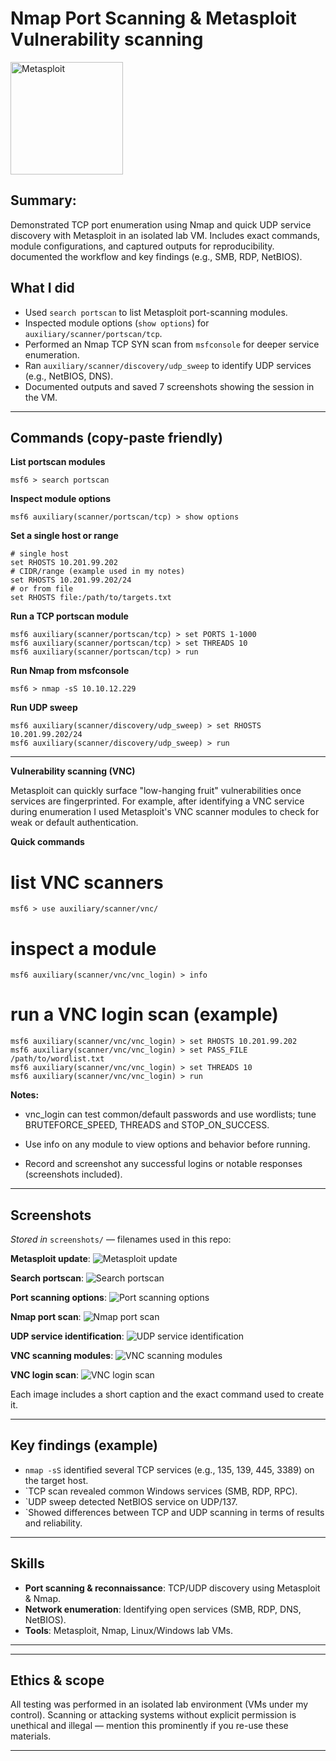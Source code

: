 # Nmap Port Scanning & Metasploit Vulnerability scanning

<img src="Metasploit/metasploit.svg" alt="Metasploit" style="width:180px; height:auto;" />

## Summary:

Demonstrated TCP port enumeration using Nmap and quick UDP service discovery with Metasploit in an isolated lab VM.
Includes exact commands, module configurations, and captured outputs for reproducibility. documented the workflow and key findings (e.g., SMB, RDP, NetBIOS).

## What I did

* Used `search portscan` to list Metasploit port-scanning modules.
* Inspected module options (`show options`) for `auxiliary/scanner/portscan/tcp`.
* Performed an Nmap TCP SYN scan from `msfconsole` for deeper service enumeration.
* Ran `auxiliary/scanner/discovery/udp_sweep` to identify UDP services (e.g., NetBIOS, DNS).
* Documented outputs and saved 7 screenshots showing the session in the VM.

---

## Commands (copy-paste friendly)

**List portscan modules**

```text
msf6 > search portscan
```

**Inspect module options**

```text
msf6 auxiliary(scanner/portscan/tcp) > show options
```

**Set a single host or range**

```text
# single host
set RHOSTS 10.201.99.202
# CIDR/range (example used in my notes)
set RHOSTS 10.201.99.202/24
# or from file
set RHOSTS file:/path/to/targets.txt
```

**Run a TCP portscan module**

```text
msf6 auxiliary(scanner/portscan/tcp) > set PORTS 1-1000
msf6 auxiliary(scanner/portscan/tcp) > set THREADS 10
msf6 auxiliary(scanner/portscan/tcp) > run
```

**Run Nmap from msfconsole**

```text
msf6 > nmap -sS 10.10.12.229
```

**Run UDP sweep**

```text
msf6 auxiliary(scanner/discovery/udp_sweep) > set RHOSTS 10.201.99.202/24
msf6 auxiliary(scanner/discovery/udp_sweep) > run
```

---

**Vulnerability scanning (VNC)**

Metasploit can quickly surface "low-hanging fruit" vulnerabilities once services are fingerprinted. For example, after identifying a VNC service during enumeration I used Metasploit's VNC scanner modules to check for weak or default authentication.


**Quick commands**
# list VNC scanners
```text
msf6 > use auxiliary/scanner/vnc/
```

# inspect a module
```text
msf6 auxiliary(scanner/vnc/vnc_login) > info
```

# run a VNC login scan (example)
```text
msf6 auxiliary(scanner/vnc/vnc_login) > set RHOSTS 10.201.99.202
msf6 auxiliary(scanner/vnc/vnc_login) > set PASS_FILE /path/to/wordlist.txt
msf6 auxiliary(scanner/vnc/vnc_login) > set THREADS 10
msf6 auxiliary(scanner/vnc/vnc_login) > run

```

**Notes:**

* vnc_login can test common/default passwords and use wordlists; tune BRUTEFORCE_SPEED, THREADS and STOP_ON_SUCCESS.

* Use info on any module to view options and behavior before running.

* Record and screenshot any successful logins or notable responses (screenshots included).

---


## Screenshots

*Stored in* `screenshots/` — filenames used in this repo:

**Metasploit update**:
![Metasploit update](Metasploit/Metasploit%20update.PNG)

**Search portscan**:
![Search portscan](Metasploit/Search%20portscan.PNG)

**Port scanning options**:
![Port scanning options](Metasploit/Port%20scanning%20options.PNG)

**Nmap port scan**:
![Nmap port scan](Metasploit/Nmap%20port%20scan.PNG)

**UDP service identification**:
![UDP service identification](Metasploit/UDP%20service%20identification.PNG)

**VNC scanning modules**:
![VNC scanning modules](Metasploit/VNC%20scanning%20modules.PNG)

**VNC login scan**:
![VNC login scan](Metasploit/VNC%20login%20scan.PNG)

Each image includes a short caption and the exact command used to create it.

---

## Key findings (example)

* `nmap -sS` identified several TCP services (e.g., 135, 139, 445, 3389) on the target host.
* `TCP scan revealed common Windows services (SMB, RDP, RPC).
* `UDP sweep detected NetBIOS service on UDP/137.
* `Showed differences between TCP and UDP scanning in terms of results and reliability.

---

## Skills

* **Port scanning & reconnaissance**: TCP/UDP discovery using Metasploit & Nmap.
* **Network enumeration**: Identifying open services (SMB, RDP, DNS, NetBIOS).
* **Tools**: Metasploit, Nmap, Linux/Windows lab VMs.
---

---

## Ethics & scope

All testing was performed in an isolated lab environment (VMs under my control). Scanning or attacking systems without explicit permission is unethical and illegal — mention this prominently if you re-use these materials.

---
